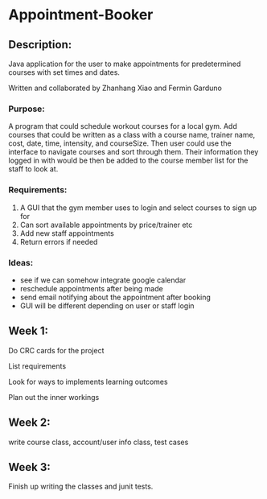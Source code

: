 # Appointment-Booker
## Description:
Java application for the user to make appointments for predetermined courses with set times and dates.

Written and collaborated by Zhanhang Xiao and Fermin Garduno

### Purpose:
A program that could schedule workout courses for a local gym. Add courses that could be written as a class with a course name, trainer name, cost, date, time, intensity, and courseSize. Then user could use the interface to navigate courses and sort through them. Their information they logged in with would be then be added to the course member list for the staff to look at.

### Requirements:
1. A GUI that the gym member uses to login and select courses to sign up for
2. Can sort available appointments by price/trainer etc
3. Add new staff appointments
4. Return errors if needed

### Ideas:
  * see if we can somehow integrate google calendar
  * reschedule appointments after being made
  * send email notifying about the appointment after booking
  * GUI will be different depending on user or staff login

## Week 1:
Do CRC cards for the project

List requirements

Look for ways to implements learning outcomes

Plan out the inner workings

## Week 2:
write course class, account/user info class, test cases

## Week 3:
Finish up writing the classes and junit tests.
